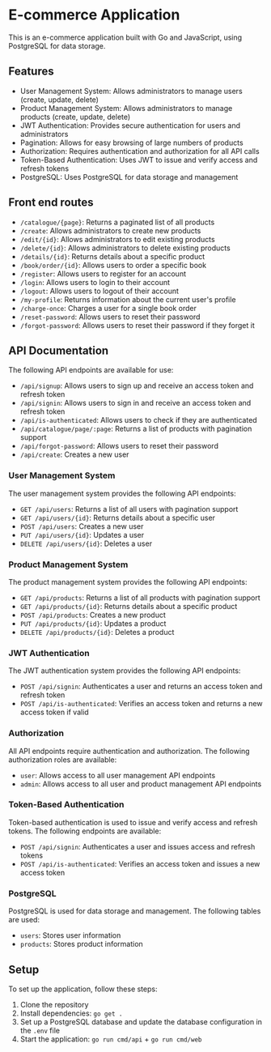 # E-commerce Application

This is an e-commerce application built with Go and JavaScript, using PostgreSQL for data storage.

## Features

- User Management System: Allows administrators to manage users (create, update, delete)
- Product Management System: Allows administrators to manage products (create, update, delete)
- JWT Authentication: Provides secure authentication for users and administrators
- Pagination: Allows for easy browsing of large numbers of products
- Authorization: Requires authentication and authorization for all API calls
- Token-Based Authentication: Uses JWT to issue and verify access and refresh tokens
- PostgreSQL: Uses PostgreSQL for data storage and management

## Front end routes

- `/catalogue/{page}`: Returns a paginated list of all products
- `/create`: Allows administrators to create new products
- `/edit/{id}`: Allows administrators to edit existing products
- `/delete/{id}`: Allows administrators to delete existing products
- `/details/{id}`: Returns details about a specific product
- `/book/order/{id}`: Allows users to order a specific book
- `/register`: Allows users to register for an account
- `/login`: Allows users to login to their account
- `/logout`: Allows users to logout of their account
- `/my-profile`: Returns information about the current user's profile
- `/charge-once`: Charges a user for a single book order
- `/reset-password`: Allows users to reset their password
- `/forgot-password`: Allows users to reset their password if they forget it



## API Documentation

The following API endpoints are available for use:

- `/api/signup`: Allows users to sign up and receive an access token and refresh token
- `/api/signin`: Allows users to sign in and receive an access token and refresh token
- `/api/is-authenticated`: Allows users to check if they are authenticated
- `/api/catalogue/page/:page`: Returns a list of products with pagination support
- `/api/forgot-password`: Allows users to reset their password
- `/api/create`: Creates a new user

### User Management System

The user management system provides the following API endpoints:

- `GET /api/users`: Returns a list of all users with pagination support
- `GET /api/users/{id}`: Returns details about a specific user
- `POST /api/users`: Creates a new user
- `PUT /api/users/{id}`: Updates a user
- `DELETE /api/users/{id}`: Deletes a user

### Product Management System

The product management system provides the following API endpoints:

- `GET /api/products`: Returns a list of all products with pagination support
- `GET /api/products/{id}`: Returns details about a specific product
- `POST /api/products`: Creates a new product
- `PUT /api/products/{id}`: Updates a product
- `DELETE /api/products/{id}`: Deletes a product

### JWT Authentication

The JWT authentication system provides the following API endpoints:

- `POST /api/signin`: Authenticates a user and returns an access token and refresh token
- `POST /api/is-authenticated`: Verifies an access token and returns a new access token if valid

### Authorization

All API endpoints require authentication and authorization. The following authorization roles are available:

- `user`: Allows access to all user management API endpoints
- `admin`: Allows access to all user and product management API endpoints

### Token-Based Authentication

Token-based authentication is used to issue and verify access and refresh tokens. The following endpoints are available:

- `POST /api/signin`: Authenticates a user and issues access and refresh tokens
- `POST /api/is-authenticated`: Verifies an access token and issues a new access token

### PostgreSQL

PostgreSQL is used for data storage and management. The following tables are used:

- `users`: Stores user information
- `products`: Stores product information

## Setup

To set up the application, follow these steps:

1. Clone the repository
2. Install dependencies: `go get .`
3. Set up a PostgreSQL database and update the database configuration in the `.env` file
4. Start the application: `go run cmd/api` + `go run cmd/web`

